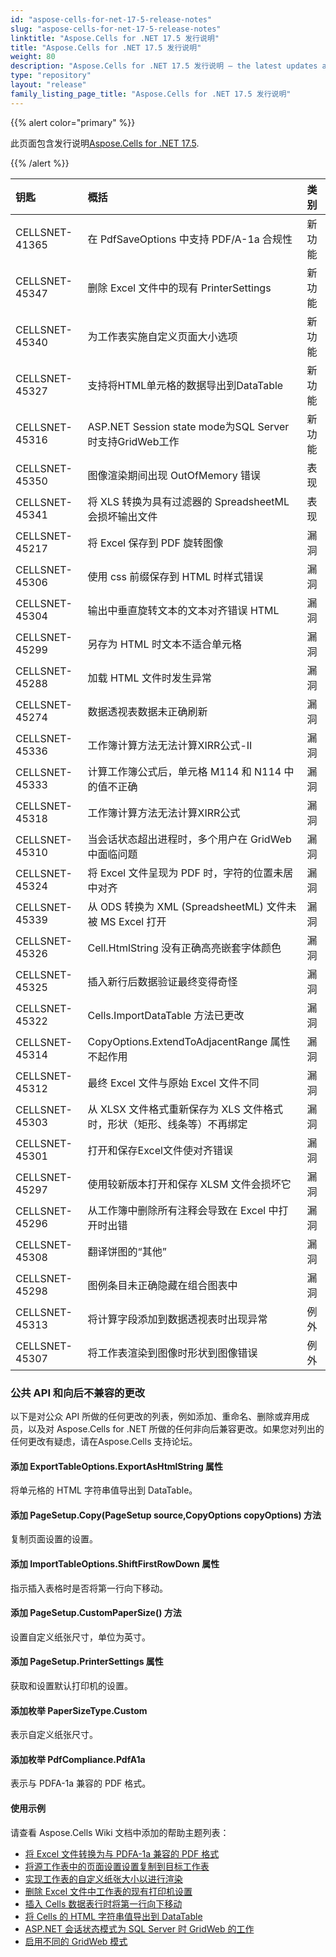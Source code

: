 ```yaml
---
id: "aspose-cells-for-net-17-5-release-notes"
slug: "aspose-cells-for-net-17-5-release-notes"
linktitle: "Aspose.Cells for .NET 17.5 发行说明"
title: "Aspose.Cells for .NET 17.5 发行说明"
weight: 80
description: "Aspose.Cells for .NET 17.5 发行说明 – the latest updates and fixes."
type: "repository"
layout: "release"
family_listing_page_title: "Aspose.Cells for .NET 17.5 发行说明"
---
```

{{% alert color="primary" %}} 

此页面包含发行说明[Aspose.Cells for .NET 17.5](https://releases.aspose.com/cells/net/new-releases/aspose.cells-for-.net-17.5/).

{{% /alert %}} 

|**钥匙**|**概括**|**类别**|
|:- |:- |:- |
|CELLSNET-41365|在 PdfSaveOptions 中支持 PDF/A-1a 合规性|新功能|
|CELLSNET-45347|删除 Excel 文件中的现有 PrinterSettings|新功能|
|CELLSNET-45340|为工作表实施自定义页面大小选项|新功能|
|CELLSNET-45327|支持将HTML单元格的数据导出到DataTable|新功能|
|CELLSNET-45316|ASP.NET Session state mode为SQL Server时支持GridWeb工作|新功能|
|CELLSNET-45350|图像渲染期间出现 OutOfMemory 错误|表现|
|CELLSNET-45341|将 XLS 转换为具有过滤器的 SpreadsheetML 会损坏输出文件|表现|
|CELLSNET-45217|将 Excel 保存到 PDF 旋转图像|漏洞|
|CELLSNET-45306|使用 css 前缀保存到 HTML 时样式错误|漏洞|
|CELLSNET-45304|输出中垂直旋转文本的文本对齐错误 HTML|漏洞|
|CELLSNET-45299|另存为 HTML 时文本不适合单元格|漏洞|
|CELLSNET-45288|加载 HTML 文件时发生异常|漏洞|
|CELLSNET-45274|数据透视表数据未正确刷新|漏洞|
|CELLSNET-45336|工作簿计算方法无法计算XIRR公式-II|漏洞|
|CELLSNET-45333|计算工作簿公式后，单元格 M114 和 N114 中的值不正确|漏洞|
|CELLSNET-45318|工作簿计算方法无法计算XIRR公式|漏洞|
|CELLSNET-45310|当会话状态超出进程时，多个用户在 GridWeb 中面临问题|漏洞|
|CELLSNET-45324|将 Excel 文件呈现为 PDF 时，字符的位置未居中对齐|漏洞|
|CELLSNET-45339|从 ODS 转换为 XML (SpreadsheetML) 文件未被 MS Excel 打开|漏洞|
|CELLSNET-45326|Cell.HtmlString 没有正确高亮嵌套字体颜色|漏洞|
|CELLSNET-45325|插入新行后数据验证最终变得奇怪|漏洞|
|CELLSNET-45322|Cells.ImportDataTable 方法已更改|漏洞|
|CELLSNET-45314|CopyOptions.ExtendToAdjacentRange 属性不起作用|漏洞|
|CELLSNET-45312|最终 Excel 文件与原始 Excel 文件不同|漏洞|
|CELLSNET-45303|从 XLSX 文件格式重新保存为 XLS 文件格式时，形状（矩形、线条等）不再绑定|漏洞|
|CELLSNET-45301|打开和保存Excel文件使对齐错误|漏洞|
|CELLSNET-45297|使用较新版本打开和保存 XLSM 文件会损坏它|漏洞|
|CELLSNET-45296|从工作簿中删除所有注释会导致在 Excel 中打开时出错|漏洞|
|CELLSNET-45308|翻译饼图的“其他”|漏洞|
|CELLSNET-45298|图例条目未正确隐藏在组合图表中|漏洞|
|CELLSNET-45313|将计算字段添加到数据透视表时出现异常|例外|
|CELLSNET-45307|将工作表渲染到图像时形状到图像错误|例外|
### **公共 API 和向后不兼容的更改**
以下是对公众 API 所做的任何更改的列表，例如添加、重命名、删除或弃用成员，以及对 Aspose.Cells for .NET 所做的任何非向后兼容更改。如果您对列出的任何更改有疑虑，请在Aspose.Cells 支持论坛。
#### **添加 ExportTableOptions.ExportAsHtmlString 属性**
将单元格的 HTML 字符串值导出到 DataTable。
#### **添加 PageSetup.Copy(PageSetup source,CopyOptions copyOptions) 方法**
复制页面设置的设置。
#### **添加 ImportTableOptions.ShiftFirstRowDown 属性**
指示插入表格时是否将第一行向下移动。
#### **添加 PageSetup.CustomPaperSize() 方法**
设置自定义纸张尺寸，单位为英寸。
#### **添加 PageSetup.PrinterSettings 属性**
获取和设置默认打印机的设置。
#### **添加枚举 PaperSizeType.Custom**
表示自定义纸张尺寸。
#### **添加枚举 PdfCompliance.PdfA1a**
表示与 PDFA-1a 兼容的 PDF 格式。


#### **使用示例**
请查看 Aspose.Cells Wiki 文档中添加的帮助主题列表：

- [将 Excel 文件转换为与 PDFA-1a 兼容的 PDF 格式](https://docs.aspose.com/cells/zh/net/convert-excel-file-to-pdf-format-compatible-with-pdfa-1a/)
- [将源工作表中的页面设置设置复制到目标工作表](https://docs.aspose.com/cells/zh/net/copy-page-setup-settings-from-source-worksheet-into-destination-worksheet/)
- [实现工作表的自定义纸张大小以进行渲染](https://docs.aspose.com/cells/zh/net/implement-custom-paper-size-of-worksheet-for-rendering/)
- [删除 Excel 文件中工作表的现有打印机设置](https://docs.aspose.com/cells/zh/net/remove-existing-printersettings-of-worksheets-in-excel-file/)
- [插入 Cells 数据表行时将第一行向下移动](https://docs.aspose.com/cells/zh/net/shift-first-row-down-when-inserting-cells-data-table-rows/)
- [将 Cells 的 HTML 字符串值导出到 DataTable](https://docs.aspose.com/cells/zh/net/export-html-string-value-of-the-cells-to-the-datatable/)
- [ASP.NET 会话状态模式为 SQL Server 时 GridWeb 的工作](https://docs.aspose.com/cells/zh/net/working-of-gridweb-when-asp-net-session-state-mode-is-sql-server/)
- [启用不同的 GridWeb 模式](https://docs.aspose.com/cells/zh/net/enable-different-gridweb-modes/)


